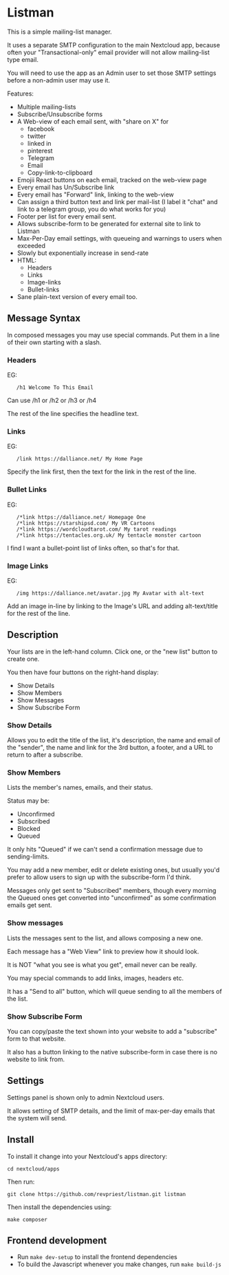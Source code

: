 # Listman

This is a simple mailing-list manager.

It uses a separate SMTP configuration to the main Nextcloud
app, because often your "Transactional-only" email provider
will not allow mailing-list type email.

You will need to use the app as an Admin user to set those
SMTP settings before a non-admin user may use it.

Features:

* Multiple mailing-lists
* Subscribe/Unsubscribe forms
* A Web-view of each email sent, with "share on X" for
  * facebook
  * twitter
  * linked in
  * pinterest
  * Telegram
  * Email
  * Copy-link-to-clipboard
* Emojii React buttons on each email, tracked on the web-view page
* Every email has Un/Subscribe link
* Every email has "Forward" link, linking to the web-view
* Can assign a third button text and link per mail-list (I label it "chat" and link to a telegram group, you do what works for you)
* Footer per list for every email sent. 
* Allows subscribe-form to be generated for external site to link to Listman
* Max-Per-Day email settings, with queueing and warnings to users when exceeded
* Slowly but exponentially increase in send-rate
* HTML:
  * Headers
  * Links
  * Image-links
  * Bullet-links
* Sane plain-text version of every email too.

## Message Syntax

In composed messages you may use special commands. Put them in a
line of their own starting with a slash.

### Headers
EG:
```
   /h1 Welcome To This Email
```

Can use /h1 or /h2 or /h3 or /h4 

The rest of the line specifies the headline text.

### Links
EG:
```
   /link https://dalliance.net/ My Home Page
```

Specify the link first, then the text for the link in the rest of the line.

### Bullet Links
EG:
```
   /*link https://dalliance.net/ Homepage One
   /*link https://starshipsd.com/ My VR Cartoons
   /*link https://wordcloudtarot.com/ My tarot readings
   /*link https://tentacles.org.uk/ My tentacle monster cartoon
```

I find I want a bullet-point list of links often, so that's
for that.

### Image Links
EG:
```
   /img https://dalliance.net/avatar.jpg My Avatar with alt-text
```

Add an image in-line by linking to the Image's URL and 
adding alt-text/title for the rest of the line.


## Description

Your lists are in the left-hand column. Click one, or the "new list" button to create one.

You then have four buttons on the right-hand display:
* Show Details
* Show Members
* Show Messages
* Show Subscribe Form

### Show Details
Allows you to edit the title of the list, it's description, the name
and email of the "sender", the name and link for the 3rd button,
a footer, and a URL to return to after a subscribe.

### Show Members
Lists the member's names, emails, and their status.

Status may be:
* Unconfirmed
* Subscribed
* Blocked
* Queued

It only hits "Queued" if we can't send a confirmation message
due to sending-limits.

You may add a new member, edit or delete existing ones,
but usually you'd prefer to allow users to sign up with
the subscribe-form I'd think.

Messages only get sent to "Subscribed" members, though
every morning the Queued ones get converted into "unconfirmed"
as some confirmation emails get sent.


### Show messages

Lists the messages sent to the list, and allows composing a new one.

Each message has a "Web View" link to preview how it should look.

It is NOT "what you see is what you get", email never can be really.

You may special commands to add links, images, headers etc.

It has a "Send to all" button, which will queue sending to all the members of the list.

### Show Subscribe Form

You can copy/paste the text shown into your website to 
add a "subscribe" form to that website.

It also has a button linking to the native subscribe-form
in case there is no website to link from.


## Settings

Settings panel is shown only to admin Nextcloud users.

It allows setting of SMTP details, and the limit of max-per-day
emails that the system will send.

## Install
To install it change into your Nextcloud's apps directory:

    cd nextcloud/apps

Then run:

    git clone https://github.com/revpriest/listman.git listman

Then install the dependencies using:

    make composer

## Frontend development

- Run `make dev-setup` to install the frontend dependencies
- To build the Javascript whenever you make changes, run `make build-js`

